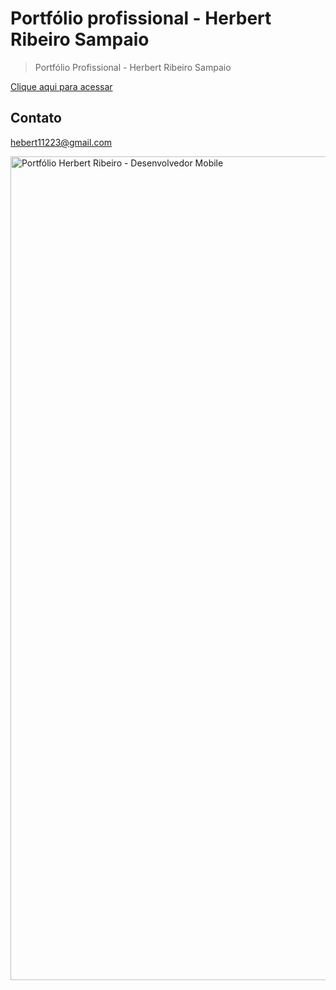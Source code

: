 # Portfólio profissional - Herbert Ribeiro Sampaio

> Portfólio Profissional - Herbert Ribeiro Sampaio

[Clique aqui para acessar](https://herbertribeiro19.github.io/portfolio-new/)

## Contato
hebert11223@gmail.com

<img width="1318" alt="Portfólio Herbert Ribeiro - Desenvolvedor Mobile" src="https://github.com/herbertribeiro19/portfolio-new/assets/84207944/468b5621-2044-4168-a15a-f685570c19d6">
